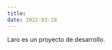```yaml
---
title: 
date: 2022-03-19
---
```


Laro es un proyecto de desarrollo.
<script type="text/javascript">
var part1 = "hola";
var part2 = Math.pow(2,6);
var part3 = String.fromCharCode(part2);
var part4 = "laro.dev"
var part5 = part1 + String.fromCharCode(part2) + part4;
document.write("Encuéntrame en: :
   <href=" + "mai" + "lto" + ":" + part5 + ">" + part1 + part3 + part4 + "</a>.");
</script>
